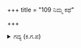 +++
title = "109 ನಿಮ್ಮ ಕಥೆ"

+++

<details><summary>ಗದ್ಯ (ಕ.ಗ.ಪ) </summary>

109. 'ನಿಮ್ಮ ಕಥೆ ವೇದವಚನವಾಗಲಿ, ನಿಮ್ಮ ಬದುಕು ಉತ್ತಮ ಚರಿತೆಯಾಗಲಿ, ನಿಮ್ಮ ಕಥೆಯನ್ನು ಕೇಳಿದವರ ಪಾಪ ನಾಶವಾಗಲಿ. ನಿಮ್ಮನ್ನು ನಿಂದಿಸುವ ಜನರು ದುಷ್ಕರ್ಮಿಗಳು, ಪಾಪಿಷ್ಠರಾಗುತ್ತಾರೆ.  - ಇದು ನಮ್ಮ ಅಭಿಪ್ರಾಯ' ಎಂದು ಪಾರ್ಥನನ್ನು ಶಿವನು ಹರಸಿ ಕಳುಹಿಸಿದನು.
</details>
